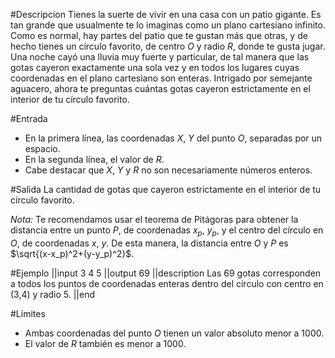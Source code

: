 #Descripcion 
Tienes la suerte de vivir en una casa con un patio gigante. Es tan grande que usualmente te lo imaginas como un plano cartesiano infinito. Como es normal, hay partes del patio que te gustan más que otras, y de hecho tienes un círculo favorito, de centro $O$ y radio $R$, donde te gusta jugar. Una noche cayó una lluvia muy fuerte y particular, de tal manera que las gotas cayeron exactamente una sola vez y en todos los lugares cuyas coordenadas en el plano cartesiano son enteras. Intrigado por semejante aguacero, ahora te preguntas cuántas gotas cayeron estrictamente en el interior de tu círculo favorito.

#Entrada
 - En la primera línea, las coordenadas $X$, $Y$ del punto $O$, separadas por un espacio.
 - En la segunda línea, el valor de $R$.
 - Cabe destacar que $X$, $Y$ y $R$ no son necesariamente números enteros.

#Salida 
La cantidad de gotas que cayeron estrictamente en el interior de tu círculo favorito.

_Nota:_ Te recomendamos usar el teorema de Pitágoras para obtener la distancia entre un punto $P$, de coordenadas $x_p$, $y_p$, y el centro del círculo en $O$, de coordenadas $x$, $y$. De esta manera, la distancia entre $O$ y $P$ es $\sqrt{(x-x_p)^2+(y-y_p)^2}$.

#Ejemplo 
||input
3 4
5
||output
69
||description
Las 69 gotas corresponden a todos los puntos de coordenadas enteras dentro del círculo con centro en (3,4) y radio 5.
||end


#Limites 
 - Ambas coordenadas del punto $O$ tienen un valor absoluto menor a 1000.
 - El valor de $R$ también es menor a 1000.
